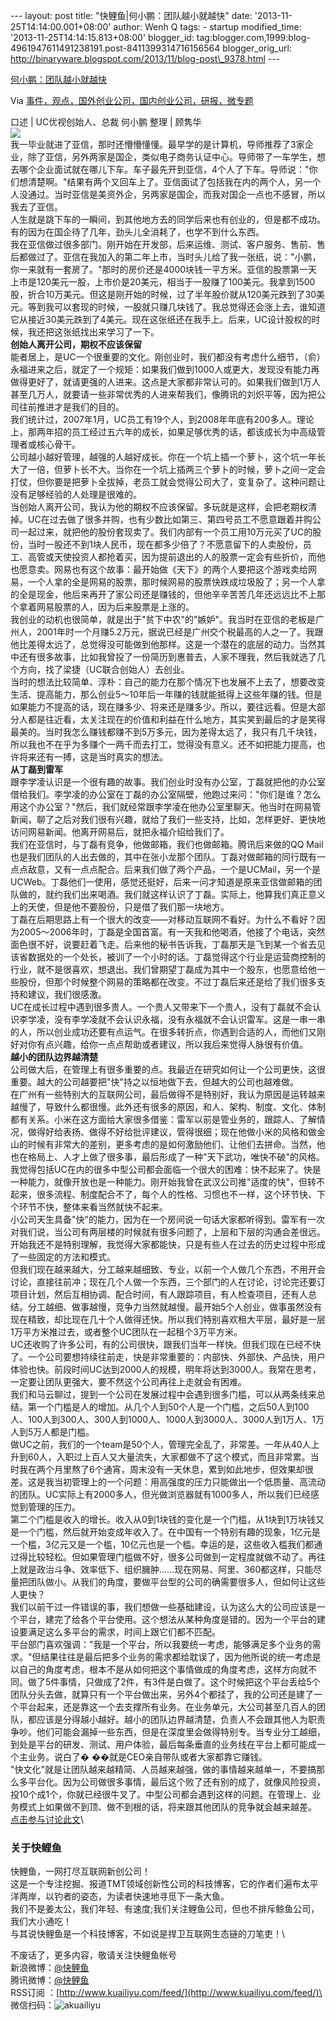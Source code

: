 --- layout: post title: "快鲤鱼|何小鹏：团队越小就越快" date:
'2013-11-25T14:14:00.001+08:00' author: Wenh Q tags: - startup
modified\_time: '2013-11-25T14:14:15.813+08:00' blogger\_id:
tag:blogger.com,1999:blog-4961947611491238191.post-8411399314716156564
blogger\_orig\_url:
http://binaryware.blogspot.com/2013/11/blog-post\_9378.html ---

[何小鹏：团队越小就越快](http://www.kuailiyu.com/article/6133.html)

Via
[事件，观点，国外创业公司，国内创业公司，研报，微专题](http://www.kuailiyu.com/)

口述 | UC优视创始人、总裁 何小鹏 整理 | 顾隽华\
![](http://www.kuailiyu.com/uploadfile/2013/1119/20131119074858311.jpg)\
我一毕业就进了亚信，那时还懵懵懂懂。最早学的是计算机，导师推荐了3家企业，除了亚信，另外两家是国企，类似电子商务认证中心。导师带了一车学生，想去哪个企业面试就在哪儿下车。车子最先开到亚信，4个人了下车。导师说："你们想清楚啊。"结果有两个又回车上了。亚信面试了包括我在内的两个人，另一个人没通过。当时亚信是美资外企，另两家是国企，而我对国企一点也不感冒，所以我去了亚信。\
人生就是跳下车的一瞬间，到其他地方去的同学后来也有创业的，但是都不成功。有的因为在国企待了几年，劲头儿全消耗了，也学不到什么东西。\
我在亚信做过很多部门。刚开始在开发部，后来运维、测试、客户服务、售前、售后都做过了。亚信在我加入的第二年上市，当时头儿给了我一张纸，说："小鹏，你一来就有一套房了。"那时的房价还是4000块钱一平方米。亚信的股票第一天上市是120美元一股，上市价是20美元，相当于一股赚了100美元。我拿到1500股，折合10万美元。但这是刚开始的时候，过了半年股价就从120美元跌到了30美元。等到我可以套现的时候，一股就只赚几块钱了。我总觉得还会涨上去，谁知道它从接近30美元跌到了4美元。现在这张纸还在我手上。后来，UC设计股权的时候，我还把这张纸找出来学习了一下。\
**创始人离开公司，期权不应该保留**\
能者居上，是UC一个很重要的文化。刚创业时，我们都没有考虑什么细节，（俞）永福进来之后，就定了一个规矩：如果我们做到1000人或更大，发现没有能力再做得更好了，就请更强的人进来。这点是大家都非常认可的。如果我们做到1万人甚至几万人，就要请一些非常优秀的人进来帮我们，像腾讯的刘炽平等，因为把公司往前推进才是我们的目的。\
我们统计过，2007年1月，UC员工有19个人，到2008年年底有200多人。理论上，那两年招的员工经过五六年的成长，如果足够优秀的话，都该成长为中高级管理者或核心骨干。\
公司越小越好管理，越强的人越好成长。你在一个坑上插一个萝卜，这个坑一年长大了一倍，但萝卜长不大。当你在一个坑上插两三个萝卜的时候，萝卜之间一定会打仗，但你要是把萝卜全拔掉，老员工就会觉得公司大了，变复杂了。这种问题让没有足够经验的人处理是很难的。\
当创始人离开公司，我认为他的期权不应该保留。多玩就是这样，会把老期权清掉。UC在过去做了很多并购，也有少数比如第三、第四号员工不愿意跟着并购公司一起过来，就把他的股份套现卖了。我们内部有一个员工用10万元买了UC的股份，当时一股还不到1块人民币，现在都多少倍了？不愿意留下的人卖股份，员工、高管或天使投资人都抢着买，因为提前退出的人的股票一定会有些折价，而他也愿意卖。网易也有这个故事：最开始做《天下》的两个人要把这个游戏卖给网易，一个人拿的全是网易的股票，那时候网易的股票快跌成垃圾股了；另一个人拿的全是现金，他后来再开了家公司还是赚钱的，但他辛辛苦苦几年还远远比不上那个拿着网易股票的人，因为后来股票是上涨的。\
我创业的动机也很简单，就是出于"贫下中农"的"嫉妒"。我当时在亚信的老板是广州人，2001年时一个月赚5.2万元，据说已经是广州交个税最高的人之一了。我跟他比差得太远了，总觉得没可能做到他那样。这是一个潜在的底层的动力。当然其中还有很多故事，比如我曾投了一份简历到惠普去，人家不理我，然后我就选了几个方向，找了梁捷（UC联合创始人）去创业。\
当时的想法比较简单、淳朴：自己的能力在那个情况下也发展不上去了，想要改变生活、提高能力，那么创业5～10年后一年赚的钱就能抵得上这些年赚的钱。但是如果能力不提高的话，现在赚多少、将来还是赚多少。所以，要往远看。但是大部分人都是往近看，太关注现在的价值和利益在什么地方，其实笑到最后的才是笑得最美的。当时我怎么赚钱都赚不到5万多元，因为差得太远了，我只有几千块钱，所以我也不在乎为多赚个一两千而去打工，觉得没有意义。还不如把能力提高，也许将来还有一搏，这是当时真实的想法。\
**从丁磊到雷军**\
跟李学凌认识是一个很有趣的故事。我们创业时没有办公室，丁磊就把他的办公室借给我们。李学凌的办公室在丁磊的办公室隔壁，他跑过来问："你们是谁？怎么用这个办公室？"然后，我们就经常跟李学凌在他办公室里聊天。他当时在网易管新闻，聊了之后对我们很有兴趣，就给了我们一些支持，比如，怎样更好、更快地访问网易新闻。他离开网易后，就把永福介绍给我们了。\
我们在亚信时，与丁磊有竞争，他做邮箱，我们也做邮箱。腾讯后来做的QQ
Mail也是我们团队的人出去做的，其中在张小龙那个团队。丁磊对做邮箱的同行既有一点点敌意，又有一点点配合。后来我们做了两个产品，一个是UCMail，另一个是UCWeb。丁磊他们一使用，感觉还挺好，后来一问才知道是原来亚信做邮箱的团队做的，就约我们出来喝酒。我们就这样认识了丁磊。实际上，他算我们真正意义上的天使，但是他不要股份，只是借了我们那一块地方。\
丁磊在后期思路上有一个很大的改变——对移动互联网不看好。为什么不看好？因为2005～2006年时，丁磊是全国首富。有一天我和他喝酒，他接了个电话，突然面色很不好，说要赶着飞走。后来他的秘书告诉我，丁磊那天是飞到某一个省去见该省数据处的一个处长，被训了一个小时的话。丁磊觉得这个行业是运营商控制的行业，就不是很喜欢，想退出。我们曾期望丁磊成为其中一个股东，也愿意给他一些股份，但那个时候整个网易的策略都在改变。不过丁磊后来还是给了我们很多支持和建议，我们很感激。\
UC在成长过程中遇到很多贵人。一个贵人又带来下一个贵人，没有丁磊就不会认识李学凌，没有李学凌就不会认识永福，没有永福就不会认识雷军。这是一串一串的人，所以创业成功还要有点运气。在很多转折点，你遇到合适的人，而他们又刚好对你有点兴趣，给你一点点帮助或者建议，所以我后来觉得人脉很有价值。\
**越小的团队边界越清楚**\
公司做大后，在管理上有很多重要的点。我最近在研究如何让一个公司更快，这很重要。越大的公司越要把"快"持之以恒地做下去，但越大的公司也越难做。\
在广州有一些特别大的互联网公司，最后做得不是特别好，我认为原因是运转越来越慢了，导致什么都很慢。此外还有很多的原因，和人、架构、制度、文化、体制都有关系。小米在这方面给大家很多借鉴：雷军以前是管业务的，跟踪人、了解情况，做得好给表扬、做得不好给批评建议，管得很细；现在他做小米的风格和做金山的时候有非常大的差别，更多考虑的是如何激励他们、让他们去拼命。当然，他也在格局上、人才上做了很多事，最后形成了一种"天下武功，唯快不破"的风格。\
我觉得包括UC在内的很多中型公司都会面临一个很大的困难：快不起来了。快是一种能力，就像开放也是一种能力。刚开始我曾在武汉公司推"适度的快"，但转不起来，很多流程、制度配合不了，每个人的性格、习惯也不一样，这个环节快、下个环节不快，整体来看当然就快不起来。\
小公司天生具备"快"的能力，因为在一个房间说一句话大家都听得到。雷军有一次对我们说，当公司有两层楼的时候就有很多问题了，上层和下层的沟通会差很远。开始我还不是特别理解，我觉得大家都能快，只是有些人在过去的历史过程中形成了一些固定的方法和模式。\
但我们现在越来越大，分工越来越细致、专业，以前一个人做几个东西，不用开会讨论，直接往前冲；现在几个人做一个东西，三个部门的人在讨论，讨论完还要订项目计划，然后互相协调、配合时间，有人跟踪项目，有人检查项目，还有人总结。分工越细、做事越慢，竞争力当然就越慢。最开始5个人创业，做事虽然没有现在精致，却比现在几十个人做得还快。所以我们特别喜欢租大平层，最好是一层1万平方米推过去，或者整个UC团队在一起租个3万平方米。\
UC还收购了许多公司，有的公司很快，跟我们当年一样快。但我们现在已经不快了。一个公司要想持续往前走，快是非常重要的：内部快、外部快、产品快，用户体验也快。前段时间UC达到2000人的规模，明年将达到3000人。我常在思考，一定要让团队更强大，要不然这个公司再往上走就会有困难。\
我们和马云聊过，提到一个公司在发展过程中会遇到很多门槛，可以从两条线来总结。第一个门槛是人的增加。从几个人到50个人是一个门槛，之后50人到100人、100人到300人、300人到1000人、1000人到3000人、3000人到1万人、1万人到5万人都是门槛。\
做UC之前，我们的一个team是50个人，管理完全乱了，非常差。一年从40人上升到60人，入职过上百人又大量流失，大家都做不了这个模式，而且非常累。当时我在两个月里熬了6个通宵，周末没有一天休息，累到如此地步，但效果却很差。这是我当初管理上的一个问题：用高强度的压力只能做出一个低质量、高流动的团队。UC实际上有2000多人，但光做浏览器就有1000多人，所以我们已经感觉到管理的压力。\
第二个门槛是收入的增长。收入从0到1块钱的变化是一个门槛，从1块到1万块钱又是一个门槛，然后就开始变成年收入了。在中国有一个特别有趣的现象，1亿元是一个槛，3亿元又是一个槛，10亿元也是一个槛。幸运的是，这些收入槛我们都通过得比较轻松。但如果管理门槛做不好，很多公司做到一定程度就做不动了。再往上就是政治斗争、效率低下、组织臃肿……现在网易、阿里、360都这样，只能尽量把团队做小。从我们的角度，要做平台型的公司的确需要很多人，但如何让这些人更快？\
我们以前干过一件错误的事，我们想做一些基础建设，认为这么大的公司应该是一个平台，建完了给各个平台使用。这个想法从某种角度是错的。因为一个平台的建设要满足这么多平台的需求，时间上跟它们都不匹配。\
平台部门喜欢强调："我是一个平台，所以我要统一考虑，能够满足多个业务的需求。"但结果往往是最后把多个业务的需求都给耽误了，因为他所说的统一考虑是以自己的角度考虑，根本不是从如何把这个事情做成的角度考虑，这样方向就不同。做了5件事情，只做成了2件，有3件是白做了。这个时候把这个平台丢给5个团队分头去做，就算只有一个平台做出来，另外4个都挂了，我的公司还是建了一个平台起来，还是靠这一个去支撑所有业务。在业务单元，大公司甚至几百人的团队，都应该是分得越小越好。越小的团队边界越清楚，负责人不会跟其他人为职责争吵。他们可能会漏掉一些东西，但是在深度里会做得特别专。当专业分工越细，到处是平台的研发、测试、用户体验，最后每条垂直的业务线在平台上都可能成一个主业务。说白了�
��就是CEO亲自带队或者大家都靠它赚钱。\
"快文化"就是让团队越来越精简、人员越来越强，做的事情越来越单一，不要搞那么多平台化。因为公司做很多事情，最后这个败了还有别的成了，就像风险投资，投10个成1个，你就已经很牛叉了。中型公司都会遇到这样的问题。在管理上、业务模式上如果做不到顶、做不到根的话，将来跟其他团队的竞争就会越来越差。\
[点击参与讨论此文](http://www.kuailiyu.com/article/6133.html?utm_source=articletail&utm_medium=RSS#comments)\

### **关于快鲤鱼**

快鲤鱼，一网打尽互联网新创公司！\
这是一个专注挖掘、报道TMT领域创新性公司的科技博客，它的作者们遍布太平洋两岸，以钓者的姿态，为读者快速地寻觅下一条大鱼。\
我们不是姜太公，我们年轻、有速度;我们关注鲤鱼公司，但也不排斥鲸鱼公司，我们大小通吃！\
与其说快鲤鱼是一个科技博客，不如说是捍卫互联网生态链的刀笔吏！\

不废话了，更多内容，敬请关注快鲤鱼帐号\
新浪微博：[@快鲤鱼](http://weibo.com/p/1002062696344613/mblog)\
腾讯微博：[@快鲤鱼](http://t.qq.com/kuailiyucyzone)\
RSS订阅
：[http://www.kuailiyu.com/feed/](http://www.kuailiyu.com/feed/)\
微信扫码：![akuailiyu](http://tpl5.kuailiyu.com/templates/white/images/weixin.jpg)

